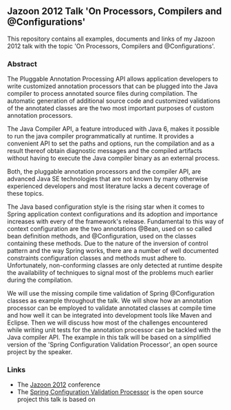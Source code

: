 ## Jazoon 2012 Talk 'On Processors, Compilers and @Configurations'

This repository contains all examples, documents and links of my Jazoon 2012 talk with the topic 'On Processors, Compilers and @Configurations'.

### Abstract
The Pluggable Annotation Processing API allows application developers to write customized annotation processors that can be plugged into the Java compiler to process annotated source files during compilation. The automatic generation of additional source code and customized validations of the annotated classes are the two most important purposes of custom annotation processors.

The Java Compiler API, a feature introduced with Java 6, makes it possible to run the java compiler programmatically at runtime. It provides a convenient API to set the paths and options, run the compilation and as a result thereof obtain diagnostic messages and the compiled artifacts without having to execute the Java compiler binary as an external process.

Both, the pluggable annotation processors and the compiler API, are advanced Java SE technologies that are not known by many otherwise experienced developers and most literature lacks a decent coverage of these topics.

The Java based configuration style is the rising star when it comes to Spring application context configurations and its adoption and importance increases with every of the framework's release. Fundamental to this way of context configuration are the two annotations @Bean, used on so called bean definition methods, and @Configuration, used on the classes containing these methods. Due to the nature of the inversion of control pattern and the way Spring works, there are a number of well documented constraints configuration classes and methods must adhere to. Unfortunately, non-conforming classes are only detected at runtime despite the availability of techniques to signal most of the problems much earlier during the compilation.

We will use the missing compile time validation of Spring @Configuration classes as example throughout the talk. We will show how an annotation processor can be employed to validate annotated classes at compile time and how well it can be integrated into development tools like Maven and Eclipse. Then we will discuss how most of the challenges encountered while writing unit tests for the annotation processor can be tackled with the Java compiler API. The example in this talk will be based on a simplified version of the 'Spring Configuration Validation Processor', an open source project by the speaker.


### Links
* The [Jazoon 2012](http://www.jazoon.com) conference
* The [Spring Configuration Validation Processor](http://code.google.com/p/spring-configuration-validation-processor/) is the open source project this talk is based on
